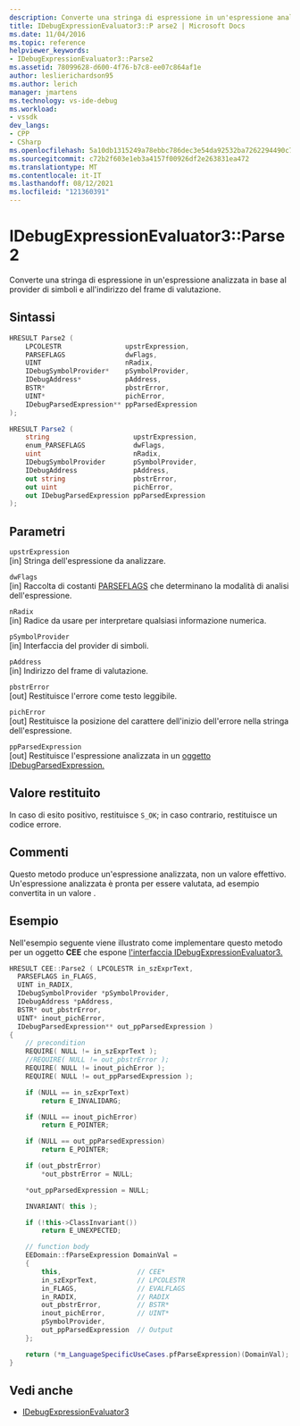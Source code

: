 ```yaml
---
description: Converte una stringa di espressione in un'espressione analizzata in base al provider di simboli e all'indirizzo del frame di valutazione.
title: IDebugExpressionEvaluator3::P arse2 | Microsoft Docs
ms.date: 11/04/2016
ms.topic: reference
helpviewer_keywords:
- IDebugExpressionEvaluator3::Parse2
ms.assetid: 78099628-d600-4f76-b7c8-ee07c864af1e
author: leslierichardson95
ms.author: lerich
manager: jmartens
ms.technology: vs-ide-debug
ms.workload:
- vssdk
dev_langs:
- CPP
- CSharp
ms.openlocfilehash: 5a10db1315249a78ebbc786dec3e54da92532ba7262294490c76c145c9a11fc6
ms.sourcegitcommit: c72b2f603e1eb3a4157f00926df2e263831ea472
ms.translationtype: MT
ms.contentlocale: it-IT
ms.lasthandoff: 08/12/2021
ms.locfileid: "121360391"
---
```

# <a name="idebugexpressionevaluator3parse2"></a>IDebugExpressionEvaluator3::Parse2
Converte una stringa di espressione in un'espressione analizzata in base al provider di simboli e all'indirizzo del frame di valutazione.

## <a name="syntax"></a>Sintassi

```cpp
HRESULT Parse2 (
    LPCOLESTR                upstrExpression,
    PARSEFLAGS               dwFlags,
    UINT                     nRadix,
    IDebugSymbolProvider*    pSymbolProvider,
    IDebugAddress*           pAddress,
    BSTR*                    pbstrError,
    UINT*                    pichError,
    IDebugParsedExpression** ppParsedExpression
);
```

```csharp
HRESULT Parse2 (
    string                     upstrExpression,
    enum_PARSEFLAGS            dwFlags,
    uint                       nRadix,
    IDebugSymbolProvider       pSymbolProvider,
    IDebugAddress              pAddress,
    out string                 pbstrError,
    out uint                   pichError,
    out IDebugParsedExpression ppParsedExpression
);
```

## <a name="parameters"></a>Parametri
`upstrExpression`\
[in] Stringa dell'espressione da analizzare.

`dwFlags`\
[in] Raccolta di costanti [PARSEFLAGS](../../../extensibility/debugger/reference/parseflags.md) che determinano la modalità di analisi dell'espressione.

`nRadix`\
[in] Radice da usare per interpretare qualsiasi informazione numerica.

`pSymbolProvider`\
[in] Interfaccia del provider di simboli.

`pAddress`\
[in] Indirizzo del frame di valutazione.

`pbstrError`\
[out] Restituisce l'errore come testo leggibile.

`pichError`\
[out] Restituisce la posizione del carattere dell'inizio dell'errore nella stringa dell'espressione.

`ppParsedExpression`\
[out] Restituisce l'espressione analizzata in un [oggetto IDebugParsedExpression.](../../../extensibility/debugger/reference/idebugparsedexpression.md)

## <a name="return-value"></a>Valore restituito
In caso di esito positivo, restituisce `S_OK`; in caso contrario, restituisce un codice errore.

## <a name="remarks"></a>Commenti
Questo metodo produce un'espressione analizzata, non un valore effettivo. Un'espressione analizzata è pronta per essere valutata, ad esempio convertita in un valore .

## <a name="example"></a>Esempio
Nell'esempio seguente viene illustrato come implementare questo metodo per un oggetto **CEE** che espone [l'interfaccia IDebugExpressionEvaluator3.](../../../extensibility/debugger/reference/idebugexpressionevaluator3.md)

```cpp
HRESULT CEE::Parse2 ( LPCOLESTR in_szExprText,
  PARSEFLAGS in_FLAGS,
  UINT in_RADIX,
  IDebugSymbolProvider *pSymbolProvider,
  IDebugAddress *pAddress,
  BSTR* out_pbstrError,
  UINT* inout_pichError,
  IDebugParsedExpression** out_ppParsedExpression )
{
    // precondition
    REQUIRE( NULL != in_szExprText );
    //REQUIRE( NULL != out_pbstrError );
    REQUIRE( NULL != inout_pichError );
    REQUIRE( NULL != out_ppParsedExpression );

    if (NULL == in_szExprText)
        return E_INVALIDARG;

    if (NULL == inout_pichError)
        return E_POINTER;

    if (NULL == out_ppParsedExpression)
        return E_POINTER;

    if (out_pbstrError)
        *out_pbstrError = NULL;

    *out_ppParsedExpression = NULL;

    INVARIANT( this );

    if (!this->ClassInvariant())
        return E_UNEXPECTED;

    // function body
    EEDomain::fParseExpression DomainVal =
    {
        this,                   // CEE*
        in_szExprText,          // LPCOLESTR
        in_FLAGS,               // EVALFLAGS
        in_RADIX,               // RADIX
        out_pbstrError,         // BSTR*
        inout_pichError,        // UINT*
        pSymbolProvider,
        out_ppParsedExpression  // Output
    };

    return (*m_LanguageSpecificUseCases.pfParseExpression)(DomainVal);
}
```

## <a name="see-also"></a>Vedi anche
- [IDebugExpressionEvaluator3](../../../extensibility/debugger/reference/idebugexpressionevaluator3.md)
